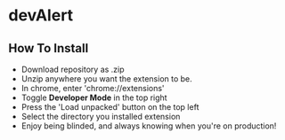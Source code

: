 # devAlert

## How To Install

+ Download repository as .zip
+ Unzip anywhere you want the extension to be.
+ In chrome, enter 'chrome://extensions'
+ Toggle **Developer Mode** in the top right
+ Press the 'Load unpacked' button on the top left
+ Select the directory you installed extension
+ Enjoy being blinded, and always knowing when you're on production!
